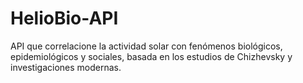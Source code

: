 # HelioBio-API
API que correlacione la actividad solar con fenómenos biológicos, epidemiológicos y sociales, basada en los estudios de Chizhevsky y investigaciones modernas.
